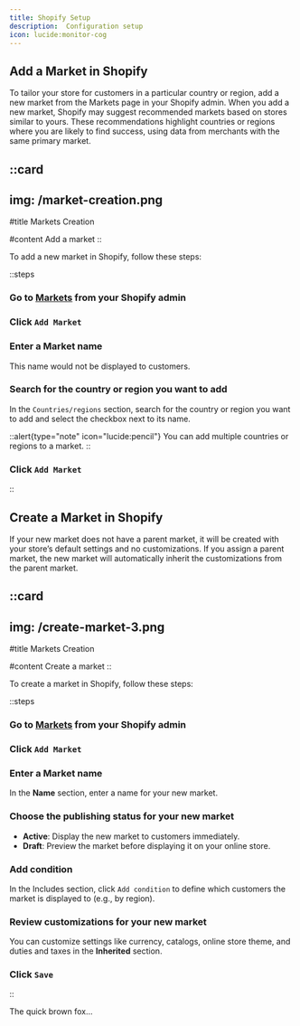 ```yaml
---
title: Shopify Setup
description:  Configuration setup
icon: lucide:monitor-cog
---
```



## Add a Market in Shopify

To tailor your store for customers in a particular country or region, add a new market from the Markets page in your Shopify admin. 
When you add a new market, Shopify may suggest recommended markets based on stores similar to yours. These recommendations highlight countries or regions where you are likely to find success, using data from merchants with the same primary market.


::card
---
img: /market-creation.png
---
#title
Markets Creation

#content
Add a market
::

To add a new market in Shopify, follow these steps:

::steps
### Go to [Markets](https://accounts.shopify.com/select?rid=f3f66f40-5f39-47d9-bae1-cd1203948b2a) from your Shopify admin

### Click `Add Market`

### Enter a Market name

This name would not be displayed to customers.

### Search for the country or region you want to add

In the `Countries/regions` section, search for the country or region you want to add and select the checkbox next to its name.

::alert{type="note" icon="lucide:pencil"}
 You can add multiple countries or regions to a market.
::

### Click `Add Market`

::

## Create a Market in Shopify

If your new market does not have a parent market, it will be created with your store’s default settings and no customizations. If you assign a parent market, the new market will automatically inherit the customizations from the parent market.

::card
---
img: /create-market-3.png
---
#title
Markets Creation

#content
Create a market
::

To create a market in Shopify, follow these steps:

::steps
### Go to [Markets](https://accounts.shopify.com/select?rid=f3f66f40-5f39-47d9-bae1-cd1203948b2a) from your Shopify admin

### Click `Add Market`

### Enter a Market name

In the **Name** section, enter a name for your new market.

### Choose the publishing status for your new market

- **Active**: Display the new market to customers immediately.
- **Draft**: Preview the market before displaying it on your online store.

### Add condition

In the Includes section, click `Add condition` to define which customers the market is displayed to (e.g., by region).

### Review customizations for your new market

 You can customize settings like currency, catalogs, online store theme, and duties and taxes in the **Inherited** section.

### Click `Save`

::

<p class="underline decoration-dotted">The quick brown fox...</p>
